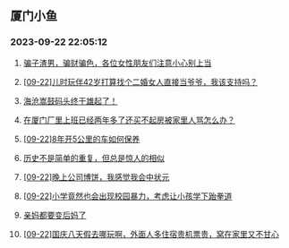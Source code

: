 ## 厦门小鱼 
### 2023-09-22 22:05:12

1. [骗子渣男，骗财骗色，各位女性朋友们注意小心别上当](http://bbs.xmfish.com/read-htm-tid-18076854.html)

2. [[09-22]儿时玩伴42岁打算找个二婚女人直接当爷爷，我该支持吗？](http://bbs.xmfish.com/read-htm-tid-18076891.html)

3. [海沧嵩鼓码头终于雄起了！](http://bbs.xmfish.com/read-htm-tid-18076746.html)

4. [在厦门厂里上班已经两年多了还买不起房被家里人骂怎么办？](http://bbs.xmfish.com/read-htm-tid-18077194.html)

5. [[09-22]8年开5公里的车如何保养](http://bbs.xmfish.com/read-htm-tid-18076920.html)

6. [历史不是简单的重复，但总是惊人的相似](http://bbs.xmfish.com/read-htm-tid-18077057.html)

7. [[09-22]晚上公司博饼，我感觉我会中状元](http://bbs.xmfish.com/read-htm-tid-18076973.html)

8. [[09-22]小学竟然也会出现校园暴力，考虑让小孩学下跆拳道](http://bbs.xmfish.com/read-htm-tid-18076985.html)

9. [亲妈都要变后妈了](http://bbs.xmfish.com/read-htm-tid-18077089.html)

10. [[09-22]国庆八天假去哪玩啊，外面人多住宿贵机票贵，窝在家里又不甘心](http://bbs.xmfish.com/read-htm-tid-18077014.html)

